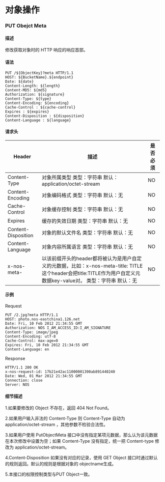 # 对象操作
### **PUT Obejct Meta**

#### **描述**
修改获取对象时的 HTTP 响应的响应首部。

#### **语法**

    PUT /${ObjectKey}?meta HTTP/1.1
    HOST: ${BucketName}.${endpoint}
    Date: ${date}
    Content-Length: ${length}
    Content-MD5: ${md5}
    Authorization: ${signature}
    Content-Type: ${type}
    Content-Encoding: ${encoding}
    Cache-Control : ${cache-control}
    Expires : ${expires}
    Content-Disposition : ${disposition}
    Content-Language : ${language}

#### **请求头**
|**Header**|                       **描述**                        |**是否必须**|
|----------|-------------------------------------------------------|------------|
|Content-Type|  对象所属类型 类型：字符串 默认：application/octet-stream|  NO|
|Content-Encoding|  对象编码格式 类型：字符串 默认：无| NO|
|Cache-Control| 对象缓存控制 类型：字符串 默认：无| NO|
|Expires|   缓存的失效日期 类型：字符串 默认：无|    NO|
|Content-Disposition|   对象的默认文件名 类型：字符串 默认：无|   NO|
|Content-Language|  对象内容所属语言 类型：字符串 默认：无|   NO|
|x-nos-meta-|   以该前缀开头的header都将被认为是用户自定义的元数据，比如：x-nos-meta-title: TITLE 这个header会把title:TITLE作为用户自定义元数据key-value对。 类型：字符串 默认：无| NO|

#### **示例**
Request

    PUT /2.jpg?meta HTTP/1.1
    HOST: photo.nos-eastchina1.126.net
    Date: Fri, 10 Feb 2012 21:34:55 GMT
    Authorization: NOS I_AM_ACCESS_ID:I_AM_SIGNATURE
    Content-Type: image/jpeg
    Content-Encoding: utf-8
    Cache-Control: max-age=0
    Expires: Fri, 10 Feb 2012 21:34:55 GMT
    Content-Language: en

Response

    HTTP/1.1 200 OK
    x-nos-request-id: 17b21e42ac11000001390ab891440240
    Date: Wed, 01 Mar 2012 21:34:55 GMT
    Connection: close
    Server: NOS

#### **细节描述**

1.如果要修改的 Object 不存在，返回 404 Not Found。

2.如果用户输入非法的 Content-Type 则 Content-Type 自动为 application/octet-stream ，其他参数不检验合法性。

3.如果用户使用 PutObjectMeta 接口中没有指定某项元数据，那么认为该元数据在本次修改中设置为空；如果 Content-Type 没有指定，统一把 Content-type 修改为 application/octet-stream。

4.Content-Disposition 如果没有对应的记录，使用 GET Object 接口时通过默认的规则返回。默认的规则是根据对象的 objectname生成。

5.本接口的权限控制类型与PUT Object一致。